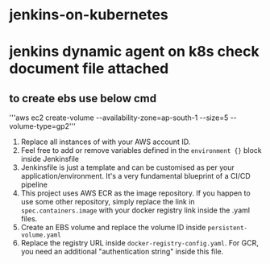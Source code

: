 # jenkins-on-kubernetes
# jenkins dynamic agent on k8s check document file attached 
## to create ebs use below cmd 
'''aws ec2 create-volume --availability-zone=ap-south-1 --size=5 --volume-type=gp2'''
1. Replace all instances of <account-id> with your AWS account ID.
2. Feel free to add or remove variables defined in the ```environment {}``` block inside Jenkinsfile
3. Jenkinsfile is just a template and can be customised as per your application/environment. It's a very fundamental blueprint of a CI/CD pipeline
4. This project uses AWS ECR as the image repository. If you happen to use some other repository, simply replace the link in ```spec.containers.image``` with your docker registry link inside the .yaml files.
5. Create an EBS volume and replace the volume ID inside ```persistent-volume.yaml```
6. Replace the registry URL inside ```docker-registry-config.yaml```. For GCR, you need an additional "authentication string" inside this file.
